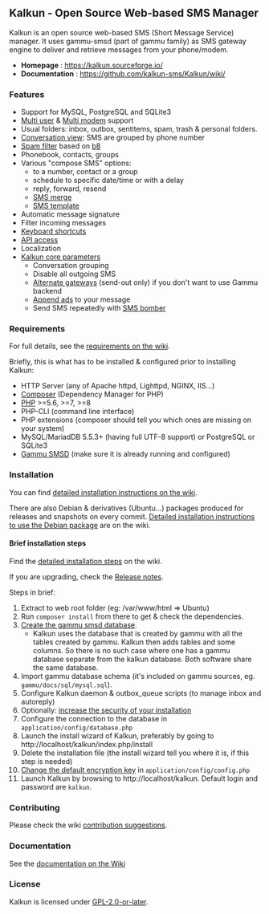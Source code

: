 ## Kalkun - Open Source Web-based SMS Manager
Kalkun is an open source web-based SMS (Short Message Service) manager. It uses gammu-smsd (part of gammu family) as SMS gateway engine to deliver and retrieve messages from your phone/modem.

* **Homepage** : https://kalkun.sourceforge.io/
* **Documentation** : https://github.com/kalkun-sms/Kalkun/wiki/

### Features
* Support for MySQL, PostgreSQL and SQLite3
* [Multi user](https://github.com/kalkun-sms/Kalkun/wiki/Multi-user) & [Multi modem](https://github.com/kalkun-sms/Kalkun/wiki/Multi-modem) support
* Usual folders: inbox, outbox, sentitems, spam, trash & personal folders.
* [Conversation view](https://github.com/kalkun-sms/Kalkun/wiki/Conversation): SMS are grouped by phone number
* [Spam filter](https://github.com/kalkun-sms/Kalkun/wiki/Spam-filter) based on [b8](https://nasauber.de/opensource/b8/)
* Phonebook, contacts, groups
* Various "compose SMS" options:
    - to a number, contact or a group
    - schedule to specific date/time or with a delay
    - reply, forward, resend
    - [SMS merge](https://github.com/kalkun-sms/Kalkun/wiki/SMS-merge)
    - [SMS template](https://github.com/kalkun-sms/Kalkun/wiki/SMS-template)
* Automatic message signature
* Filter incoming messages
* [Keyboard shortcuts](https://github.com/kalkun-sms/Kalkun/wiki/Keyboard-shortcuts)
* [API access](https://github.com/kalkun-sms/Kalkun/wiki/API)
* Localization
* [Kalkun core parameters](https://github.com/kalkun-sms/Kalkun/wiki/Configuration)
    - Conversation grouping
    - Disable all outgoing SMS
    - [Alternate gateways](https://github.com/kalkun-sms/Kalkun/wiki/Alternate-gateways) (send-out only) if you don't want to use Gammu backend
    - [Append ads](https://github.com/kalkun-sms/Kalkun/wiki/SMS-ads) to your message
    - Send SMS repeatedly with [SMS bomber](https://github.com/kalkun-sms/Kalkun/wiki/SMS-bomber)

### Requirements
For full details, see the [requirements on the wiki](https://github.com/kalkun-sms/Kalkun/wiki/Requirements).

Briefly, this is what has to be installed & configured prior to installing Kalkun:
* HTTP Server (any of Apache httpd, Lighttpd, NGINX, IIS...)
* [Composer](https://getcomposer.org/) (Dependency Manager for PHP)
* [PHP](https://www.php.net) >=5.6, >=7, >=8
* PHP-CLI (command line interface)
* PHP extensions (composer should tell you which ones are missing on your system)
* MySQL/MariadDB 5.5.3+ (having full UTF-8 support) or PostgreSQL or SQLite3
* [Gammu SMSD](https://wammu.eu/smsd/) (make sure it is already running and configured)

### Installation
You can find [detailed installation instructions on the wiki](https://github.com/kalkun-sms/Kalkun/wiki/Installation).

There are also Debian & derivatives (Ubuntu...) packages produced for releases and snapshots on every commit. [Detailed installation instructions to use the Debian package](https://github.com/kalkun-sms/Kalkun/wiki/Installation#Debian-and-related) are on the wiki.

#### Brief installation steps
Find the [detailed installation steps](https://github.com/kalkun-sms/Kalkun/wiki/Installation) on the wiki.

If you are upgrading, check the [Release notes](https://github.com/kalkun-sms/Kalkun/wiki/Release-notes).

Steps in brief:
1. Extract to web root folder (eg: /var/www/html => Ubuntu)
1. Run `composer install` from there to get & check the dependencies.
1. [Create the gammu smsd database](https://github.com/kalkun-sms/Kalkun/wiki/Setup-Gammu-SMSD-DB).
    - Kalkun uses the database that is created by gammu with all the tables created by gammu. Kalkun then adds tables and some columns. So there is no such case where one has a gammu database separate from the kalkun database. Both software share the same database.
1. Import gammu database schema (it's included on gammu sources, eg. `gammu/docs/sql/mysql.sql`).
1. Configure Kalkun daemon & outbox_queue scripts (to manage inbox and autoreply)
1. Optionally: [increase the security of your installation](https://github.com/kalkun-sms/Kalkun/wiki/Making-Kalkun-more-secure)
1. Configure the connection to the database in `application/config/database.php`
1. Launch the install wizard of Kalkun, preferably by going to http://localhost/kalkun/index.php/install
1. Delete the installation file (the install wizard tell you where it is, if this step is needed)
1. [Change the default encryption key](https://github.com/kalkun-sms/Kalkun/wiki/Installation#change-the-default-encryption-key) in `application/config/config.php`
1. Launch Kalkun by browsing to http://localhost/kalkun. Default login and password are `kalkun`.

### Contributing
Please check the wiki [contribution suggestions](https://github.com/kalkun-sms/Kalkun/wiki/Contributing).

### Documentation
See the [documentation on the Wiki](https://github.com/kalkun-sms/Kalkun/wiki)

### License
Kalkun is licensed under [GPL-2.0-or-later](https://spdx.org/licenses/GPL-2.0-or-later.html).
